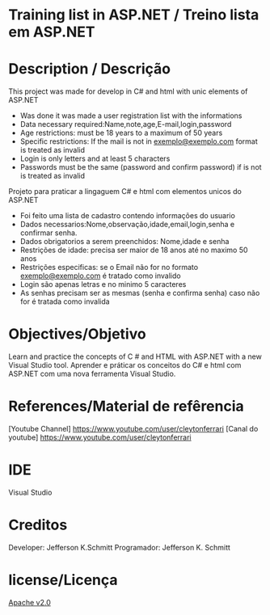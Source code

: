 Training list in ASP.NET / Treino lista em ASP.NET
=================

Description / Descrição
=========

This project was made for develop in C# and html with unic elements of ASP.NET
- Was done it was made a user registration list with the informations
- Data necessary required:Name,note,age,E-mail,login,password
- Age restrictions: must be 18 years to a maximum of 50 years
- Specific restrictions: If the mail is not in exemplo@exemplo.com format is treated as invalid
- Login is only letters and at least 5 characters
- Passwords must be the same (password and confirm password) if is not is treated as invalid

Projeto para praticar a lingaguem C# e html com elementos unicos do ASP.NET
- Foi feito uma lista de cadastro contendo informações do usuario
- Dados necessarios:Nome,observação,idade,email,login,senha e confirmar senha.
- Dados obrigatorios a serem preenchidos: Nome,idade e senha
- Restrições de idade: precisa ser maior de 18 anos até no maximo 50 anos
- Restrições especificas: se o Email não for no formato exemplo@exemplo.com é tratado como invalido
- Login são apenas letras e no minimo 5 caracteres
- As senhas precisam ser as mesmas (senha e confirma senha) caso não for é tratada como invalida

Objectives/Objetivo
=========

Learn and practice the concepts of C # and HTML with ASP.NET with a new Visual Studio tool.
Aprender e práticar os conceitos do C# e html  com ASP.NET com uma nova ferramenta Visual Studio. 

References/Material de refêrencia
======================

[Youtube Channel] https://www.youtube.com/user/cleytonferrari
[Canal do youtube] https://www.youtube.com/user/cleytonferrari

IDE
====

Visual Studio

Creditos
=========

Developer: Jefferson K.Schmitt
Programador: Jefferson K. Schmitt

license/Licença
========

[Apache v2.0](http://www.apache.org/licenses/LICENSE-2.0.html)
